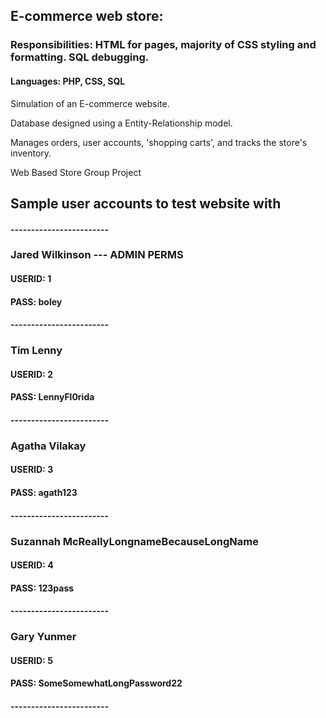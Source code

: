 ## E-commerce web store:
  ### Responsibilities: HTML for pages, majority of CSS styling and formatting. SQL debugging.
  #### Languages: PHP, CSS, SQL
  
  Simulation of an E-commerce website.
  
  Database designed using a Entity-Relationship model.
  
  Manages orders, user accounts, 'shopping carts', and tracks the store's inventory.

  
Web Based Store Group Project

## Sample user accounts to test website with ##
#### ------------------------
### Jared Wilkinson --- ADMIN PERMS ###
#### USERID: 1
#### PASS:   boley
#### ------------------------

### Tim Lenny ###
#### USERID: 2
#### PASS:   LennyFl0rida
#### ------------------------

### Agatha Vilakay ###
#### USERID: 3
#### PASS:   agath123
#### ------------------------

### Suzannah McReallyLongnameBecauseLongName ###
#### USERID: 4
#### PASS:   123pass
#### ------------------------

### Gary Yunmer ###
#### USERID: 5
#### PASS:   SomeSomewhatLongPassword22
#### ------------------------
